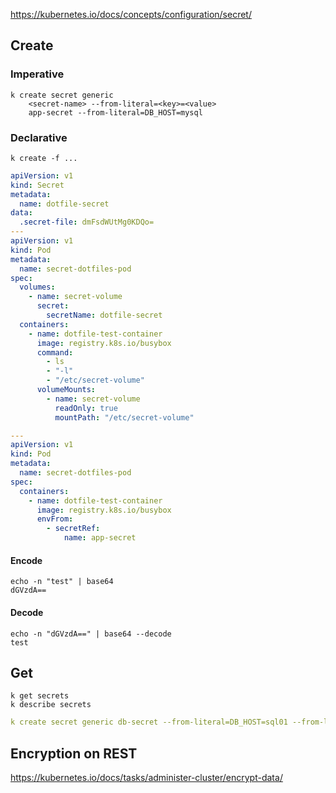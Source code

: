 https://kubernetes.io/docs/concepts/configuration/secret/

## Create

### Imperative

    k create secret generic
        <secret-name> --from-literal=<key>=<value>
        app-secret --from-literal=DB_HOST=mysql

### Declarative
    k create -f ...

```yaml
apiVersion: v1
kind: Secret
metadata:
  name: dotfile-secret
data:
  .secret-file: dmFsdWUtMg0KDQo=
---
apiVersion: v1
kind: Pod
metadata:
  name: secret-dotfiles-pod
spec:
  volumes:
    - name: secret-volume
      secret:
        secretName: dotfile-secret
  containers:
    - name: dotfile-test-container
      image: registry.k8s.io/busybox
      command:
        - ls
        - "-l"
        - "/etc/secret-volume"
      volumeMounts:
        - name: secret-volume
          readOnly: true
          mountPath: "/etc/secret-volume"

---
apiVersion: v1
kind: Pod
metadata:
  name: secret-dotfiles-pod
spec:
  containers:
    - name: dotfile-test-container
      image: registry.k8s.io/busybox
      envFrom:
        - secretRef:
            name: app-secret
```

#### Encode
    echo -n "test" | base64
    dGVzdA==

#### Decode
    echo -n "dGVzdA==" | base64 --decode
    test

## Get

    k get secrets
    k describe secrets

```yaml
k create secret generic db-secret --from-literal=DB_HOST=sql01 --from-literal=DB_User=root --from-literal=DB_Password=password123 --dry-run=client -o yaml > secret.yaml
```

## Encryption on REST
https://kubernetes.io/docs/tasks/administer-cluster/encrypt-data/